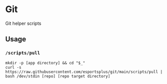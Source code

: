 # Git

Git helper scripts

## Usage

### `/scripts/pull`
```console
mkdir -p [app directory] && cd "$_"
curl -s https://raw.githubusercontent.com/esportsplus/git/main/scripts/pull | bash /dev/stdin [repo] [repo target directory]
```
